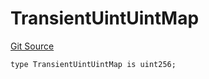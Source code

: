 # TransientUintUintMap
[Git Source](https://github.com/lidofinance/community-staking-module/blob/86cbb28dad521bfac5576c8a7b405bc33b32f44d/src/lib/TransientUintUintMapLib.sol)


```solidity
type TransientUintUintMap is uint256;
```

